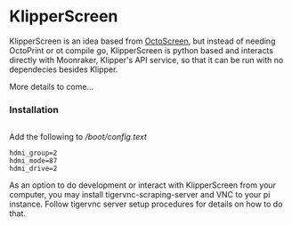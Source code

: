 # KlipperScreen
KlipperScreen is an idea based from [OctoScreen](https://github.com/Z-Bolt/OctoScreen/), but instead of needing OctoPrint or ot compile go, KlipperScreen is python based and interacts directly with Moonraker, Klipper's API service, so that it can be run with no dependecies besides Klipper.


More details to come...


### Installation
```sudo apt install -y xserver-xorg-video-fbturbo xinit xinput x11-xserver-utils python-gi python-gi-cairo gir1.2-gtk-3.0 python-requests python-websocket
```

Add the following to _/boot/config.text_
```hdmi_cvt=800 533 60 6
hdmi_group=2
hdmi_mode=87
hdmi_drive=2
```

As an option to do development or interact with KlipperScreen from your computer, you may install tigervnc-scraping-server and VNC to your pi instance. Follow tigervnc server setup procedures for details on how to do that.
